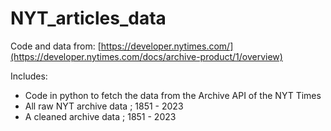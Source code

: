 # NYT_articles_data

Code and data from: [https://developer.nytimes.com/](https://developer.nytimes.com/docs/archive-product/1/overview)

Includes: 
- Code in python to fetch the data from the Archive API of the NYT Times
- All raw NYT archive data ; 1851 - 2023
- A cleaned archive data ; 1851 - 2023 

